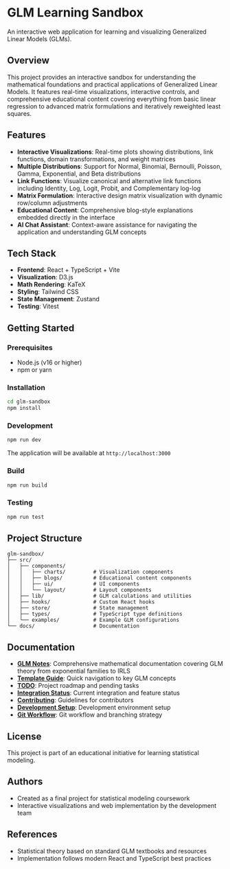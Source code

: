 # GLM Learning Sandbox

An interactive web application for learning and visualizing Generalized Linear Models (GLMs).

## Overview

This project provides an interactive sandbox for understanding the mathematical foundations and practical applications of Generalized Linear Models. It features real-time visualizations, interactive controls, and comprehensive educational content covering everything from basic linear regression to advanced matrix formulations and iteratively reweighted least squares.

## Features

- **Interactive Visualizations**: Real-time plots showing distributions, link functions, domain transformations, and weight matrices
- **Multiple Distributions**: Support for Normal, Binomial, Bernoulli, Poisson, Gamma, Exponential, and Beta distributions
- **Link Functions**: Visualize canonical and alternative link functions including Identity, Log, Logit, Probit, and Complementary log-log
- **Matrix Formulation**: Interactive design matrix visualization with dynamic row/column adjustments
- **Educational Content**: Comprehensive blog-style explanations embedded directly in the interface
- **AI Chat Assistant**: Context-aware assistance for navigating the application and understanding GLM concepts

## Tech Stack

- **Frontend**: React + TypeScript + Vite
- **Visualization**: D3.js
- **Math Rendering**: KaTeX
- **Styling**: Tailwind CSS
- **State Management**: Zustand
- **Testing**: Vitest

## Getting Started

### Prerequisites

- Node.js (v16 or higher)
- npm or yarn

### Installation

```bash
cd glm-sandbox
npm install
```

### Development

```bash
npm run dev
```

The application will be available at `http://localhost:3000`

### Build

```bash
npm run build
```

### Testing

```bash
npm run test
```

## Project Structure

```
glm-sandbox/
├── src/
│   ├── components/
│   │   ├── charts/         # Visualization components
│   │   ├── blogs/          # Educational content components
│   │   ├── ui/             # UI components
│   │   └── layout/         # Layout components
│   ├── lib/                # GLM calculations and utilities
│   ├── hooks/              # Custom React hooks
│   ├── store/              # State management
│   ├── types/              # TypeScript type definitions
│   └── examples/           # Example GLM configurations
└── docs/                   # Documentation

```

## Documentation

- **[GLM Notes](docs/GLM_NOTES.md)**: Comprehensive mathematical documentation covering GLM theory from exponential families to IRLS
- **[Template Guide](docs/TEMPLATE.md)**: Quick navigation to key GLM concepts
- **[TODO](docs/TODO.md)**: Project roadmap and pending tasks
- **[Integration Status](docs/INTEGRATION_STATUS.md)**: Current integration and feature status
- **[Contributing](docs/CONTRIBUTING.md)**: Guidelines for contributors
- **[Development Setup](docs/DEVELOPMENT_SETUP.md)**: Development environment setup
- **[Git Workflow](docs/GIT_WORKFLOW.md)**: Git workflow and branching strategy

## License

This project is part of an educational initiative for learning statistical modeling.

## Authors

- Created as a final project for statistical modeling coursework
- Interactive visualizations and web implementation by the development team

## References

- Statistical theory based on standard GLM textbooks and resources
- Implementation follows modern React and TypeScript best practices

